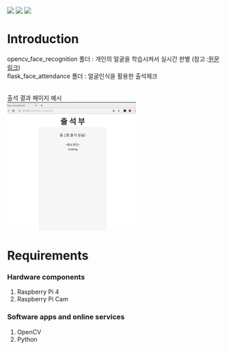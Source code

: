 <a href="https://www.python.org/downloads/release/python-370/"><img src='https://img.shields.io/badge/python-3.7-blue'></a>
<a href="https://opencv.org/releases/"><img src='https://img.shields.io/badge/openCV-4.2.0-green'></a>
<a href="https://www.raspberrypi.org/downloads//"><img src='https://img.shields.io/badge/raspberrypi-4-red'></a>

# Introduction
opencv_face_recognition 폴더 : 개인의 얼굴을 학습시켜서 실시간 판별 (참고 :<a href="https://www.hackster.io/mjrobot/real-time-face-recognition-an-end-to-end-project-a10826">원문링크</a>)<br />
flask_face_attendance 폴더 : 얼굴인식을 활용한 출석체크 <br /><br />

출석 결과 페이지 예시<br />
<img height="300px" src="attendance_result.png">

# Requirements
### Hardware components
  <ol>
      <li>Raspberry Pi 4</li>
      <li>Raspberry Pi Cam</li>
  </ol>

### Software apps and online services
 <ol>
  <li>OpenCV</li>
  <li>Python</li>
  </ol>
  
